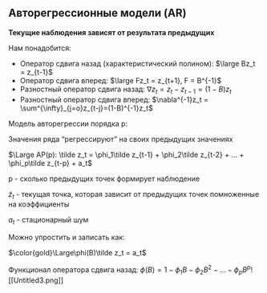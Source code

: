 ## Авторегрессионные модели (AR)

**Текущие наблюдения зависят от результата предыдущих**

Нам понадобится:

- Оператор сдвига назад (характеристический полином): $\large Bz_t = z_{t-1}$
- Оператор сдвига вперед: $\large Fz_t = z_{t+1}, F = B^{-1}$
- Разностный оператор сдвига назад: $\nabla z_t = z_t - z_{t-1} = (1-B)z_t$
- Разностный оператор сдвига вперед: $\nabla^{-1}z_t = \sum^{\infty}_{j=o}z_{t-j}=(1-B)^{-1}z_t$

Модель авторегрессии порядка p:

Значения ряда “регрессируют” на своих предыдущих значениях

$\Large AP(p): \tilde z_t = \phi_1\tilde z_{t-1} + \phi_2\tilde z_{t-2} + ... + \phi_p\tilde z_{t-p} + a_t$

p - сколько предыдущих точек формирует наблюдение

$\tilde z_t$ - текущая точка, которая зависит от предыдущих точек помноженные на коэффициенты

$a_t$ - стационарный шум

Можно упростить и записать как:

$\color{gold}\Large\phi(B)\tilde z_t = a_t$

Функционал оператора сдвига назад: $\phi(B) = 1 - \phi_1B-\phi_2B^2-...-\phi_pB^p$![[Untitled3.png]]

